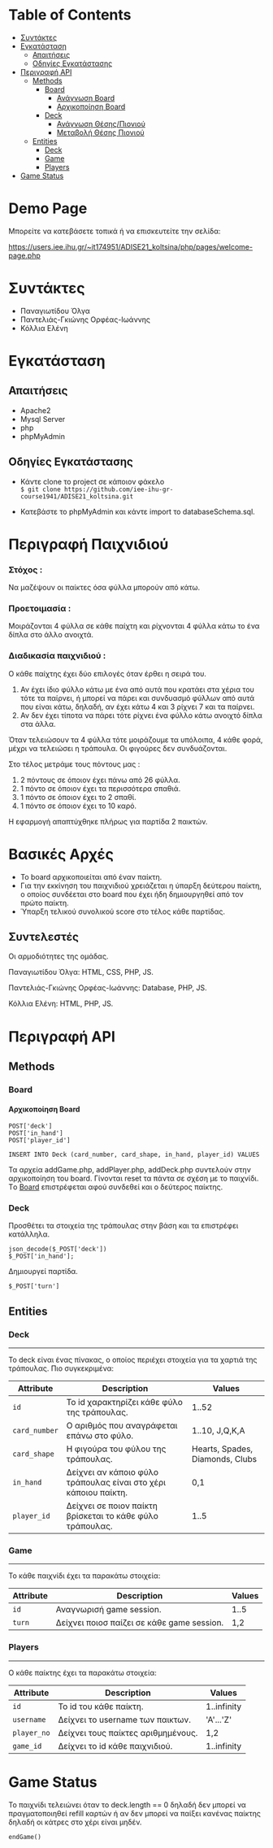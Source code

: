 ﻿# Table of Contents
 
   * [Συντάκτες](#συντάκτες)
   * [Εγκατάσταση](#εγκατάσταση)
      * [Απαιτήσεις](#απαιτήσεις)
      * [Οδηγίες Εγκατάστασης](#οδηγίες-εγκατάστασης)
   * [Περιγραφή API](#περιγραφή-api)
      * [Methods](#methods)
         * [Board](#board)
            * [Ανάγνωση Board](#ανάγνωση-board)
            * [Αρχικοποίηση Board](#αρχικοποίηση-board)
         * [Deck](#deck)
            * [Ανάγνωση Θέσης/Πιονιού](#ανάγνωση-θέσηςπιονιού)
            * [Μεταβολή Θέσης Πιονιού](#μεταβολή-θέσης-πιονιού)
      * [Entities](#entities)
         * [Deck](#deck)
         * [Game](#game)
         * [Players](#players)
   * [Game Status](#game-status)


# Demo Page

Μπορείτε να κατεβάσετε τοπικά ή να επισκευτείτε την σελίδα: 

https://users.iee.ihu.gr/~it174951/ADISE21_koltsina/php/pages/welcome-page.php

# Συντάκτες

* Παναγιωτίδου Όλγα
* Παντελιάς-Γκιώνης Ορφέας-Ιωάννης
* Κόλλια Ελένη

# Εγκατάσταση

## Απαιτήσεις

* Apache2
* Mysql Server
* php
* phpMyAdmin

## Οδηγίες Εγκατάστασης

 * Κάντε clone το project σε κάποιον φάκελο <br/>
  `$ git clone https://github.com/iee-ihu-gr-course1941/ADISE21_koltsina.git`

 * Κατεβάστε το phpMyAdmin και κάντε import το databaseSchema.sql.
 

# Περιγραφή Παιχνιδιού

### Στόχος : 
Να μαζέψουν οι παίκτες όσα φύλλα μπορούν από κάτω.

### Προετοιμασία :
Μοιράζονται 4 φύλλα σε κάθε παίχτη και ρίχνονται 4 φύλλα κάτω το ένα δίπλα στο άλλο ανοιχτά.

### Διαδικασία παιχνιδιού : 
Ο κάθε παίχτης έχει δύο επιλογές όταν έρθει η σειρά του.
1. Αν έχει ίδιο φύλλο κάτω με ένα από αυτά που κρατάει στα χέρια του τότε τα παίρνει, ή μπορεί να πάρει και συνδυασμό φύλλων από αυτά που είναι κάτω, δηλαδή, αν έχει κάτω 4 και 3 ρίχνει 7 και τα παίρνει.
2. Αν δεν έχει τίποτα να πάρει τότε ρίχνει ένα φύλλο κάτω ανοιχτό δίπλα στα άλλα.

Όταν τελειώσουν τα 4 φύλλα τότε μοιράζουμε τα υπόλοιπα, 4 κάθε φορά, μέχρι να τελειώσει η τράπουλα.
Οι φιγούρες δεν συνδυάζονται.

Στο τέλος μετράμε τους πόντους μας :

1. 2 πόντους σε όποιον έχει πάνω από 26 φύλλα.
2. 1 πόντο σε όποιον έχει τα περισσότερα σπαθιά.
3. 1 πόντο σε όποιον έχει το 2 σπαθί.
4. 1 πόντο σε όποιον έχει το 10 καρό.

Η εφαρμογή απαπτύχθηκε πλήρως για παρτίδα 2 παικτών.

# Βασικές Αρχές

* Το board αρχικοποιείται από έναν παίκτη.
* Για την εκκίνηση του παιχνιδιού χρειάζεται η ύπαρξη δεύτερου παίκτη, ο οποίος συνδέεται στο board που έχει ήδη δημιουργηθεί από τον πρώτο παίκτη.
* Ύπαρξη τελικού συνολικού score στο τέλος κάθε παρτίδας.

## Συντελεστές

Οι αρμοδιότητες της ομάδας.

Παναγιωτίδου Όλγα: HTML, CSS, PHP, JS.

Παντελιάς-Γκιώνης Ορφέας-Ιωάννης: Database, PHP, JS.

Κόλλια Ελένη: HTML, PHP, JS.


# Περιγραφή API

## Methods


### Board

#### Αρχικοποίηση Board

```
POST['deck']
POST['in_hand']
POST['player_id']

INSERT INTO Deck (card_number, card_shape, in_hand, player_id) VALUES
```
Τα αρχεία addGame.php, addPlayer.php, addDeck.php συντελούν στην αρχικοποίηση του board. Γίνονται reset τα πάντα σε σχέση με το παιχνίδι.
Tο [Board](#Board) επιστρέφεται αφού συνδεθεί και ο δεύτερος παίκτης.

### Deck

Προσθέτει τα στοιχεία της τράπουλας στην βάση και τα επιστρέφει κατάλληλα.
```
json_decode($_POST['deck'])
$_POST['in_hand'];
```

Δημιουργεί παρτίδα.
```
$_POST['turn']
```

## Entities


### Deck
---------

Το deck είναι ένας πίνακας, ο οποίος περιέχει στοιχεία για τα χαρτιά της τράπουλας. Πιο συγκεκριμένα:


| Attribute                | Description                                  | Values                              |
| ------------------------ | -------------------------------------------- | ----------------------------------- |
| `id`                     | Το id χαρακτηρίζει κάθε φύλο της τράπουλας.  | 1..52                               |
| `card_number`            | Ο αριθμός που αναγράφεται επάνω στο φύλο.    | 1..10, J,Q,K,A                      |
| `card_shape`             | Η φιγούρα του φύλου της τράπουλας.           | Hearts, Spades, Diamonds, Clubs     |
| `in_hand`                | Δείχνει αν κάποιο φύλο τράπουλας είναι στο χέρι κάποιου παίκτη. | 0,1              |
| `player_id`              | Δείχνει σε ποιον παίκτη βρίσκεται το κάθε φύλο τράπουλας. | 1..5                   |


### Game
---------

Το κάθε παιχνίδι έχει τα παρακάτω στοιχεία:


| Attribute                | Description                                  | Values                              |
| ------------------------ | -------------------------------------------- | ----------------------------------- |
| `id`                     | Αναγνωρισή game session.                     | 1..5                                |
| `turn`                   | Δείχνει ποιοσ παίζει σε κάθε game session.   | 1,2                                 |



### Players
---------

Ο κάθε παίκτης έχει τα παρακάτω στοιχεία:


| Attribute                | Description                                  | Values                              |
| ------------------------ | -------------------------------------------- | ----------------------------------- |
| `id`                     | Το id του κάθε παίκτη.                       | 1..infinity                         |
| `username`               | Δείχνει το username των παικτων.             | 'Α'...'Ζ'                           |
| `player_no`              | Δείχνει τους παίκτες αριθμημένους.           | 1,2                                 |
| `game_id`                | Δείχνει το id κάθε παιχνιδιού.               | 1..infinity                         |

# Game Status

Το παιχνίδι τελειώνει όταν το deck.length == 0 δηλαδή δεν μπορεί να πραγματοποιηθεί refill καρτών ή αν δεν μπορεί να παίξει κανένας παίκτης δηλαδή οι κάτρες στο χέρι είναι μηδέν.

```
endGame()
```
